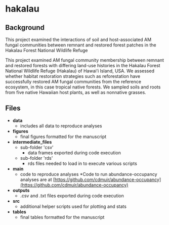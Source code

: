 # hakalau

## Background
This project examined the interactions of soil and host-associated AM fungal
communities between remnant and restored forest patches in the Hakalau Forest
National Wildlife Refuge 

This project examined AM fungal community membership between remnant and restored
forests with differing land-use histories in the Hakalau Forest National Wildlife
Refuge (Hakalau) of Hawaiʻi Island, USA. We assessed whether habitat restoration
strategies such as reforestation have successfully restored AM fungal communities
from the reference ecosystem, in this case tropical native forests. We sampled
soils and roots from five native Hawaiian host plants, as well as nonnative
grasses.


## Files
* **data**
  * includes all data to reproduce analyses
* **figures**
  * final figures formatted for the manuscript
* **intermediate_files**
  * sub-folder 'csv'
    * data frames exported during code execution
  * sub-folder 'rds'
    * rds files needed to load in to execute various scripts
* **main**
  * code to reproduce analyses
  *Code to run abundance-occupancy analyses are at [https://github.com/cdmuir/abundance-occupancy](https://github.com/cdmuir/abundance-occupancy)
* **outputs**
  * .csv and .txt files exported during code execution
* **src**
  * additional helper scripts used for plotting and stats
* **tables**
  * final tables formatted for the manuscript
  